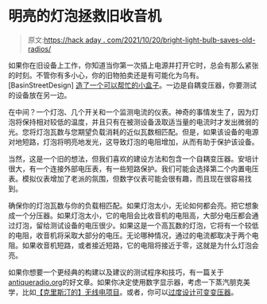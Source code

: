 # 明亮的灯泡拯救旧收音机

> 原文:[https://hack aday . com/2021/10/20/bright-light-bulb-saves-old-radios/](https://hackaday.com/2021/10/20/bright-lightbulb-saves-old-radios/)

如果你在旧设备上工作，你知道当你第一次插上电源并打开它时，总会有那么紧张的时刻。不管你有多小心，你的旧物拍卖还是有可能化为乌有。[BasinStreetDesign] [造了一个可以帮忙的小盒子](https://imgur.com/gallery/JSZVOaB)。一边是自耦变压器，你要测试的设备放在另一边。

在中间？一个灯泡、几个开关和一个监测电流的仪表。神奇的事情发生了，因为灯泡将保持相对较低的温度，并且只有在被测设备汲取适当量的电流时才发出微弱的光。您将灯泡瓦数与您期望负载消耗的近似瓦数相匹配。但是，如果该设备的电源对地短路，灯泡将明亮地发光，这导致灯泡的电阻增加，从而有助于保护该设备。

当然，这是一个旧的想法，但我们喜欢的建设方法和包含一个自耦变压器。安培计很大，有一个连接外部电压表，有一些短路保护。我们可能会选择第二个内置电压表。模拟仪表增加了老派的氛围，但数字仪表可能会很有趣，而且现在很容易找到。

确保你的灯泡瓦数与你的负载相匹配。如果灯泡太小，无论如何都会亮。把它想象成一个分压器。如果灯泡太小，它的电阻会比收音机的电阻高，大部分电压都会通过灯泡，留给测试设备的电压很少。如果这是一个高瓦数的灯泡，它将有一个较低的电阻，收音机将采取大部分的电压。无论哪种情况，通过的电流都取决于两个电阻。如果收音机短路，或者接近短路，它的电阻将接近于零，这就是为什么灯泡会亮。

如果你想要一个更经典的构建以及建议的测试程序和技巧，有一篇关于[antiqueradio.org](https://antiqueradio.org/dimbulb.htm)的好文章。如果你决定使用数字显示器，考虑一下蒸汽朋克美学，比如[【克里斯汀的】无线电项目](https://hackaday.com/2019/08/30/steampunk-radio-looks-the-business/)。或者，你可以[过度设计可变变压器](https://hackaday.com/2021/08/17/custom-isolated-variac-is-truly-one-of-a-kind/)。